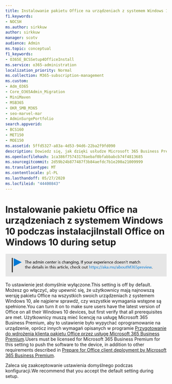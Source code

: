 ```yaml
---
title: Instalowanie pakietu Office na urządzeniach z systemem Windows 10 podczas instalacji
f1.keywords:
- NOCSH
ms.author: sirkkuw
author: sirkkuw
manager: scotv
audience: Admin
ms.topic: conceptual
f1_keywords:
- O365E_BCSSetup4OfficeInstall
ms.service: o365-administration
localization_priority: Normal
ms.collection: M365-subscription-management
ms.custom:
- Adm_O365
- Core_O365Admin_Migration
- MiniMaven
- MSB365
- OKR_SMB_M365
- seo-marvel-mar
- AdminSurgePortfolio
search.appverid:
- BCS160
- MET150
- MOE150
ms.assetid: 5ffd5327-a83a-4d53-94d6-22ba2f9fd090
description: Dowiedz się, jak dzięki usłudze Microsoft 365 Business Premium możesz automatycznie upewnić się, że użytkownicy mają najnowszą wersję pakietu Office na wszystkich swoich urządzeniach z systemem Windows 10.
ms.openlocfilehash: 1ca386f75743178aebaf0bfabbabcb74f4813685
ms.sourcegitcommit: 2d59b24b877487f3b84aefdc7b1e200a21009999
ms.translationtype: MT
ms.contentlocale: pl-PL
ms.lasthandoff: 05/27/2020
ms.locfileid: "44400843"
---
```

# <a name="install-office-on-windows-10-during-setup"></a><span data-ttu-id="8484f-103">Instalowanie pakietu Office na urządzeniach z systemem Windows 10 podczas instalacji</span><span class="sxs-lookup"><span data-stu-id="8484f-103">Install Office on Windows 10 during setup</span></span>

![Banner, który wskazuje na https://aka.ms/aboutM365preview .](../media/m365admincenterchanging.png)

<span data-ttu-id="8484f-105">To ustawienie jest domyślnie wyłączone.</span><span class="sxs-lookup"><span data-stu-id="8484f-105">This setting is off by default.</span></span> <span data-ttu-id="8484f-106">Możesz go włączyć, aby upewnić się, że użytkownicy mają najnowszą wersję pakietu Office na wszystkich swoich urządzeniach z systemem Windows 10, ale najpierw sprawdź, czy wszystkie wymagania wstępne są spełnione.</span><span class="sxs-lookup"><span data-stu-id="8484f-106">You can turn it on to make sure users have the latest version of Office on all their Windows 10 devices, but first verify that all prerequisites are met.</span></span> <span data-ttu-id="8484f-107">Użytkownicy muszą mieć licencję na usługę Microsoft 365 Business Premium, aby to ustawienie było wypychać oprogramowanie na urządzenie, oprócz innych wymagań opisanych w programie [Przygotowanie do wdrożenia klienta pakietu Office przez usługę Microsoft 365 Business Premium](prepare-for-office-client-deployment.md).</span><span class="sxs-lookup"><span data-stu-id="8484f-107">Users must be licensed for Microsoft 365 Business Premium for this setting to push the software to the device, in addition to other requirements described in [Prepare for Office client deployment by Microsoft 365 Business Premium](prepare-for-office-client-deployment.md).</span></span>
  
<span data-ttu-id="8484f-108">Zaleca się zaakceptowanie ustawienia domyślnego podczas konfiguracji.</span><span class="sxs-lookup"><span data-stu-id="8484f-108">We recommend that you accept the default setting during setup.</span></span>
